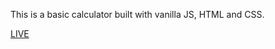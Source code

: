 This is a basic calculator built with vanilla JS,
HTML and CSS.

<a href='https://doctype-melvin.github.io/calculator/'>LIVE</a>
